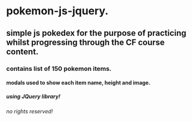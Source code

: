 # pokemon-js-jquery.

## simple js pokedex for the purpose of practicing whilst progressing through the CF course content.

### contains list of 150 pokemon items.

#### modals used to show each item name, height and image.

##### using JQuery library!

###### no rights reserved!
